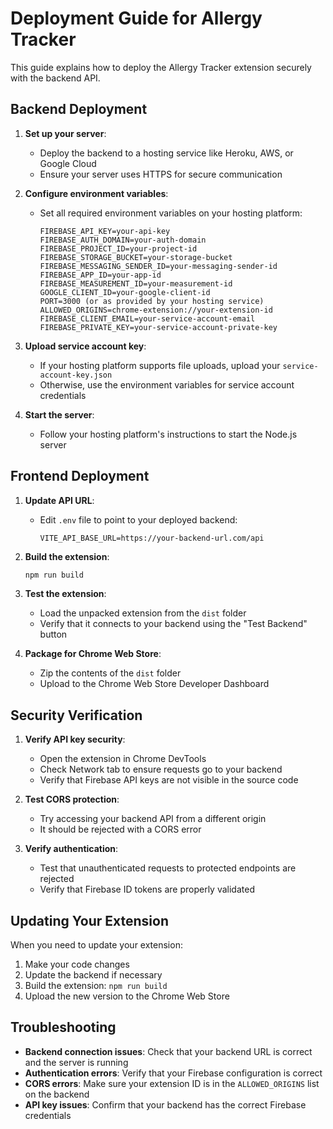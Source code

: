 # Deployment Guide for Allergy Tracker

This guide explains how to deploy the Allergy Tracker extension securely with the backend API.

## Backend Deployment

1. **Set up your server**:
   - Deploy the backend to a hosting service like Heroku, AWS, or Google Cloud
   - Ensure your server uses HTTPS for secure communication

2. **Configure environment variables**:
   - Set all required environment variables on your hosting platform:
     ```
     FIREBASE_API_KEY=your-api-key
     FIREBASE_AUTH_DOMAIN=your-auth-domain
     FIREBASE_PROJECT_ID=your-project-id
     FIREBASE_STORAGE_BUCKET=your-storage-bucket
     FIREBASE_MESSAGING_SENDER_ID=your-messaging-sender-id
     FIREBASE_APP_ID=your-app-id
     FIREBASE_MEASUREMENT_ID=your-measurement-id
     GOOGLE_CLIENT_ID=your-google-client-id
     PORT=3000 (or as provided by your hosting service)
     ALLOWED_ORIGINS=chrome-extension://your-extension-id
     FIREBASE_CLIENT_EMAIL=your-service-account-email
     FIREBASE_PRIVATE_KEY=your-service-account-private-key
     ```

3. **Upload service account key**:
   - If your hosting platform supports file uploads, upload your `service-account-key.json`
   - Otherwise, use the environment variables for service account credentials

4. **Start the server**:
   - Follow your hosting platform's instructions to start the Node.js server

## Frontend Deployment

1. **Update API URL**:
   - Edit `.env` file to point to your deployed backend:
     ```
     VITE_API_BASE_URL=https://your-backend-url.com/api
     ```

2. **Build the extension**:
   ```bash
   npm run build
   ```

3. **Test the extension**:
   - Load the unpacked extension from the `dist` folder
   - Verify that it connects to your backend using the "Test Backend" button

4. **Package for Chrome Web Store**:
   - Zip the contents of the `dist` folder
   - Upload to the Chrome Web Store Developer Dashboard

## Security Verification

1. **Verify API key security**:
   - Open the extension in Chrome DevTools
   - Check Network tab to ensure requests go to your backend
   - Verify that Firebase API keys are not visible in the source code

2. **Test CORS protection**:
   - Try accessing your backend API from a different origin
   - It should be rejected with a CORS error

3. **Verify authentication**:
   - Test that unauthenticated requests to protected endpoints are rejected
   - Verify that Firebase ID tokens are properly validated

## Updating Your Extension

When you need to update your extension:

1. Make your code changes
2. Update the backend if necessary
3. Build the extension: `npm run build`
4. Upload the new version to the Chrome Web Store

## Troubleshooting

- **Backend connection issues**: Check that your backend URL is correct and the server is running
- **Authentication errors**: Verify that your Firebase configuration is correct
- **CORS errors**: Make sure your extension ID is in the `ALLOWED_ORIGINS` list on the backend
- **API key issues**: Confirm that your backend has the correct Firebase credentials